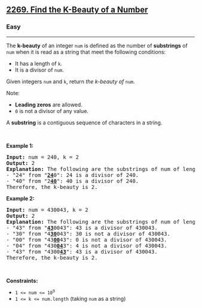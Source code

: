 <h2><a href="https://leetcode.com/problems/find-the-k-beauty-of-a-number/">2269. Find the K-Beauty of a Number</a></h2><h3>Easy</h3><hr><div style="user-select: auto;"><p style="user-select: auto;">The <strong style="user-select: auto;">k-beauty</strong> of an integer <code style="user-select: auto;">num</code> is defined as the number of <strong style="user-select: auto;">substrings</strong> of <code style="user-select: auto;">num</code> when it is read as a string that meet the following conditions:</p>

<ul style="user-select: auto;">
	<li style="user-select: auto;">It has a length of <code style="user-select: auto;">k</code>.</li>
	<li style="user-select: auto;">It is a divisor of <code style="user-select: auto;">num</code>.</li>
</ul>

<p style="user-select: auto;">Given integers <code style="user-select: auto;">num</code> and <code style="user-select: auto;">k</code>, return <em style="user-select: auto;">the k-beauty of </em><code style="user-select: auto;">num</code>.</p>

<p style="user-select: auto;">Note:</p>

<ul style="user-select: auto;">
	<li style="user-select: auto;"><strong style="user-select: auto;">Leading zeros</strong> are allowed.</li>
	<li style="user-select: auto;"><code style="user-select: auto;">0</code> is not a divisor of any value.</li>
</ul>

<p style="user-select: auto;">A <strong style="user-select: auto;">substring</strong> is a contiguous sequence of characters in a string.</p>

<p style="user-select: auto;">&nbsp;</p>
<p style="user-select: auto;"><strong style="user-select: auto;">Example 1:</strong></p>

<pre style="user-select: auto;"><strong style="user-select: auto;">Input:</strong> num = 240, k = 2
<strong style="user-select: auto;">Output:</strong> 2
<strong style="user-select: auto;">Explanation:</strong> The following are the substrings of num of length k:
- "24" from "<strong style="user-select: auto;"><u style="user-select: auto;">24</u></strong>0": 24 is a divisor of 240.
- "40" from "2<u style="user-select: auto;"><strong style="user-select: auto;">40</strong></u>": 40 is a divisor of 240.
Therefore, the k-beauty is 2.
</pre>

<p style="user-select: auto;"><strong style="user-select: auto;">Example 2:</strong></p>

<pre style="user-select: auto;"><strong style="user-select: auto;">Input:</strong> num = 430043, k = 2
<strong style="user-select: auto;">Output:</strong> 2
<strong style="user-select: auto;">Explanation:</strong> The following are the substrings of num of length k:
- "43" from "<u style="user-select: auto;"><strong style="user-select: auto;">43</strong></u>0043": 43 is a divisor of 430043.
- "30" from "4<u style="user-select: auto;"><strong style="user-select: auto;">30</strong></u>043": 30 is not a divisor of 430043.
- "00" from "43<u style="user-select: auto;"><strong style="user-select: auto;">00</strong></u>43": 0 is not a divisor of 430043.
- "04" from "430<u style="user-select: auto;"><strong style="user-select: auto;">04</strong></u>3": 4 is not a divisor of 430043.
- "43" from "4300<u style="user-select: auto;"><strong style="user-select: auto;">43</strong></u>": 43 is a divisor of 430043.
Therefore, the k-beauty is 2.
</pre>

<p style="user-select: auto;">&nbsp;</p>
<p style="user-select: auto;"><strong style="user-select: auto;">Constraints:</strong></p>

<ul style="user-select: auto;">
	<li style="user-select: auto;"><code style="user-select: auto;">1 &lt;= num &lt;= 10<sup style="user-select: auto;">9</sup></code></li>
	<li style="user-select: auto;"><code style="user-select: auto;">1 &lt;= k &lt;= num.length</code> (taking <code style="user-select: auto;">num</code> as a string)</li>
</ul>
</div>